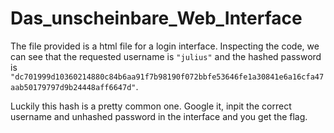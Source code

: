 # Das_unscheinbare_Web_Interface

The file provided is a html file for a login interface. Inspecting the code, we can see that the requested username is ``"julius"`` and the hashed password is ``"dc701999d10360214880c84b6aa91f7b98190f072bbfe53646fe1a30841e6a16cfa47aab50179797d9b24448aff6647d"``.

Luckily this hash is a pretty common one. Google it, inpit the correct username and unhashed password in the interface and you get the flag.